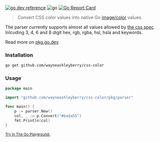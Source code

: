 [![go.dev reference](https://img.shields.io/badge/go.dev-reference-007d9c?logo=go&logoColor=white)](https://pkg.go.dev/github.com/wayneashleyberry/css-color?tab=doc)
![go](https://github.com/wayneashleyberry/css-color/workflows/go/badge.svg)
[![Go Report Card](https://goreportcard.com/badge/github.com/wayneashleyberry/css-color)](https://goreportcard.com/report/github.com/wayneashleyberry/css-color)

> Convert CSS color values into native Go [image/color](https://golang.org/pkg/image/color) values.

The parser currently supports almost all values allowed by [the css spec](https://developer.mozilla.org/en-US/docs/Web/CSS/color_value). Inlcuding 3, 4, 6 and 8 digit hex, rgb, rgba, hsl, hsla and keywords.

Read more on [pkg.go.dev](https://pkg.go.dev/github.com/wayneashleyberry/css-color?tab=doc).

### Installation

```sh
go get github.com/wayneashleyberry/css-color
```

### Usage

```go
package main

import "github.com/wayneashleyberry/css-color/pkg/parser"

func main() {
    p := parser.New()
    col, _ := p.Convert("#bada55")
    fmt.Println(col)
}
```

<small>[Try in The Go Playground.](https://play.golang.org/p/NYFAJ7B-9D3)</small>

